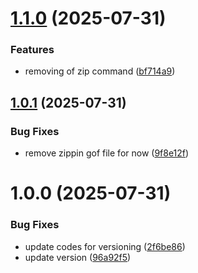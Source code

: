 # [1.1.0](https://github.com/bryantugade/alon-docs-poc/compare/v1.0.1...v1.1.0) (2025-07-31)


### Features

* removing of zip command ([bf714a9](https://github.com/bryantugade/alon-docs-poc/commit/bf714a946ed9ec5a0e32049049b00a060b46dad4))

## [1.0.1](https://github.com/bryantugade/alon-docs-poc/compare/v1.0.0...v1.0.1) (2025-07-31)


### Bug Fixes

* remove zippin gof file for now ([9f8e12f](https://github.com/bryantugade/alon-docs-poc/commit/9f8e12f726a7c5aa391d8af978236d45ee053159))

# 1.0.0 (2025-07-31)


### Bug Fixes

* update codes for versioning ([2f6be86](https://github.com/bryantugade/alon-docs-poc/commit/2f6be86d551598db2bb15383cce44d3d70be6e6f))
* update version ([96a92f5](https://github.com/bryantugade/alon-docs-poc/commit/96a92f597dbd78cf6fa2fc2ff958ef241fe1bf13))
